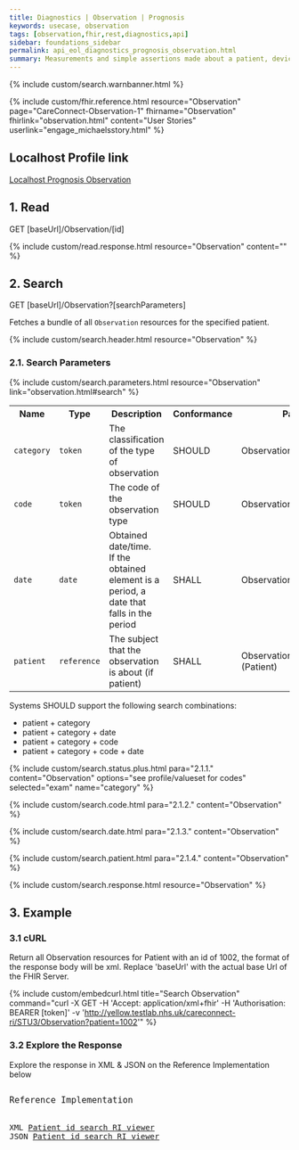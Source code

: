 ```yaml
---
title: Diagnostics | Observation | Prognosis
keywords: usecase, observation
tags: [observation,fhir,rest,diagnostics,api]
sidebar: foundations_sidebar
permalink: api_eol_diagnostics_prognosis_observation.html
summary: Measurements and simple assertions made about a patient, device or other subject.
---
```


{% include custom/search.warnbanner.html %}

{% include custom/fhir.reference.html resource="Observation" page="CareConnect-Observation-1" fhirname="Observation" fhirlink="observation.html" content="User Stories" userlink="engage_michaelsstory.html" %}

## Localhost Profile link ##
<a href="http://localhost:8080/STU3/StructureDefinition/CareConnect-EOL-Prognosis-Observation-1" target="_blank">Localhost Prognosis Observation</a>

## 1. Read ##

<div markdown="span" class="alert alert-success" role="alert">
GET [baseUrl]/Observation/[id]</div>

{% include custom/read.response.html resource="Observation" content="" %}

## 2. Search ##

<div markdown="span" class="alert alert-success" role="alert">
GET [baseUrl]/Observation?[searchParameters]</div>

Fetches a bundle of all `Observation` resources for the specified patient.

{% include custom/search.header.html resource="Observation" %}

### 2.1. Search Parameters ###

{% include custom/search.parameters.html resource="Observation" link="observation.html#search" %}

<table style="min-width:100%;width:100%">
<tr id="clinical">
    <th style="width:15%;">Name</th>
    <th style="width:15%;">Type</th>
    <th style="width:40%;">Description</th>
    <th style="width:5%;">Conformance</th>
    <th style="width:25%;">Path</th>
</tr>
<tr>
    <td><code class="highlighter-rouge">category</code></td>
    <td><code class="highlighter-rouge">token</code></td>
    <td>The classification of the type of observation</td>
    <td>SHOULD</td>
    <td>Observation.category</td>
</tr>
<tr>
    <td><code class="highlighter-rouge">code</code></td>
    <td><code class="highlighter-rouge">token</code></td>
    <td>The code of the observation type</td>
    <td>SHOULD</td>
    <td>Observation.code</td>
</tr>
<tr>
    <td><code class="highlighter-rouge">date</code></td>
    <td><code class="highlighter-rouge">date</code></td>
    <td>Obtained date/time.<br>If the obtained element is a period, a date that falls in the period</td>
    <td>SHALL</td>
    <td>Observation.effective[x]</td>
</tr>
<tr>
    <td><code class="highlighter-rouge">patient</code></td>
    <td><code class="highlighter-rouge">reference</code></td>
    <td>The subject that the observation is about (if patient) </td>
    <td>SHALL</td>
    <td>Observation.subject (Patient)</td>
</tr>
</table>

Systems SHOULD support the following search combinations:

 * patient + category
 * patient + category + date
 * patient + category + code
 * patient + category + code + date


<!-- | `subject` | `reference` | The subject that the observation is about| | Observation.subject (Patient) |
-->

{% include custom/search.status.plus.html para="2.1.1." content="Observation" options="see profile/valueset for codes" selected="exam" name="category" %}

{% include custom/search.code.html para="2.1.2." content="Observation" %}

{% include custom/search.date.html para="2.1.3." content="Observation" %}

{% include custom/search.patient.html para="2.1.4." content="Observation" %}
<!--
{% include custom/search.subject.html para="2.5." content="Observation" %}
-->

{% include custom/search.response.html resource="Observation" %}


## 3. Example ##

<h3 id="32-response-headers">3.1 cURL</h3>

Return all Observation resources for Patient with an id of 1002, the format of the response body will be xml. Replace 'baseUrl' with the actual base Url of the FHIR Server.

{% include custom/embedcurl.html title="Search Observation" command="curl -X GET -H 'Accept: application/xml+fhir' -H 'Authorisation: BEARER [token]' -v 'http://yellow.testlab.nhs.uk/careconnect-ri/STU3/Observation?patient=1002'" %}


<h3 id="32-response-headers">3.2 Explore the Response</h3>

Explore the response in XML & JSON on the Reference Implementation below
<div class="language-http highlighter-rouge">
<pre class="highlight">
<p style="font-size: 110%;">Reference Implementation</p>
XML <a target="_blank" href="{{ site.fhir_ref_impl }}search?serverId=home&pretty=true&resource=Observation&param.0.0=&param.0.1=1002&param.0.name=patient&param.0.type=reference&sort_by=&sort_direction=&resource-search-limit=&encoding=xml">Patient id search RI viewer</a>
JSON <a target="_blank" href="{{ site.fhir_ref_impl }}search?serverId=home&pretty=true&resource=Observation&param.0.0=&param.0.1=1002&param.0.name=patient&param.0.type=reference&sort_by=&sort_direction=&resource-search-limit=&encoding=json">Patient id search RI viewer</a>
</pre>
</div>
